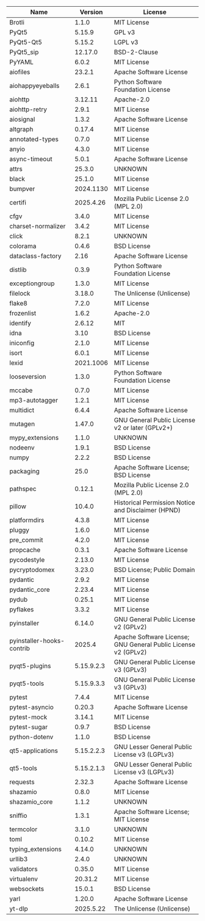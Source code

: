 | Name                      | Version    | License                                                                         |
|---------------------------|------------|---------------------------------------------------------------------------------|
| Brotli                    | 1.1.0      | MIT License                                                                     |
| PyQt5                     | 5.15.9     | GPL v3                                                                          |
| PyQt5-Qt5                 | 5.15.2     | LGPL v3                                                                         |
| PyQt5_sip                 | 12.17.0    | BSD-2-Clause                                                                    |
| PyYAML                    | 6.0.2      | MIT License                                                                     |
| aiofiles                  | 23.2.1     | Apache Software License                                                         |
| aiohappyeyeballs          | 2.6.1      | Python Software Foundation License                                              |
| aiohttp                   | 3.12.11    | Apache-2.0                                                                      |
| aiohttp-retry             | 2.9.1      | MIT License                                                                     |
| aiosignal                 | 1.3.2      | Apache Software License                                                         |
| altgraph                  | 0.17.4     | MIT License                                                                     |
| annotated-types           | 0.7.0      | MIT License                                                                     |
| anyio                     | 4.3.0      | MIT License                                                                     |
| async-timeout             | 5.0.1      | Apache Software License                                                         |
| attrs                     | 25.3.0     | UNKNOWN                                                                         |
| black                     | 25.1.0     | MIT License                                                                     |
| bumpver                   | 2024.1130  | MIT License                                                                     |
| certifi                   | 2025.4.26  | Mozilla Public License 2.0 (MPL 2.0)                                            |
| cfgv                      | 3.4.0      | MIT License                                                                     |
| charset-normalizer        | 3.4.2      | MIT License                                                                     |
| click                     | 8.2.1      | UNKNOWN                                                                         |
| colorama                  | 0.4.6      | BSD License                                                                     |
| dataclass-factory         | 2.16       | Apache Software License                                                         |
| distlib                   | 0.3.9      | Python Software Foundation License                                              |
| exceptiongroup            | 1.3.0      | MIT License                                                                     |
| filelock                  | 3.18.0     | The Unlicense (Unlicense)                                                       |
| flake8                    | 7.2.0      | MIT License                                                                     |
| frozenlist                | 1.6.2      | Apache-2.0                                                                      |
| identify                  | 2.6.12     | MIT                                                                             |
| idna                      | 3.10       | BSD License                                                                     |
| iniconfig                 | 2.1.0      | MIT License                                                                     |
| isort                     | 6.0.1      | MIT License                                                                     |
| lexid                     | 2021.1006  | MIT License                                                                     |
| looseversion              | 1.3.0      | Python Software Foundation License                                              |
| mccabe                    | 0.7.0      | MIT License                                                                     |
| mp3-autotagger            | 1.2.1      | MIT License                                                                     |
| multidict                 | 6.4.4      | Apache Software License                                                         |
| mutagen                   | 1.47.0     | GNU General Public License v2 or later (GPLv2+)                                 |
| mypy_extensions           | 1.1.0      | UNKNOWN                                                                         |
| nodeenv                   | 1.9.1      | BSD License                                                                     |
| numpy                     | 2.2.2      | BSD License                                                                     |
| packaging                 | 25.0       | Apache Software License; BSD License                                            |
| pathspec                  | 0.12.1     | Mozilla Public License 2.0 (MPL 2.0)                                            |
| pillow                    | 10.4.0     | Historical Permission Notice and Disclaimer (HPND)                              |
| platformdirs              | 4.3.8      | MIT License                                                                     |
| pluggy                    | 1.6.0      | MIT License                                                                     |
| pre_commit                | 4.2.0      | MIT License                                                                     |
| propcache                 | 0.3.1      | Apache Software License                                                         |
| pycodestyle               | 2.13.0     | MIT License                                                                     |
| pycryptodomex             | 3.23.0     | BSD License; Public Domain                                                      |
| pydantic                  | 2.9.2      | MIT License                                                                     |
| pydantic_core             | 2.23.4     | MIT License                                                                     |
| pydub                     | 0.25.1     | MIT License                                                                     |
| pyflakes                  | 3.3.2      | MIT License                                                                     |
| pyinstaller               | 6.14.0     | GNU General Public License v2 (GPLv2)                                           |
| pyinstaller-hooks-contrib | 2025.4     | Apache Software License; GNU General Public License v2 (GPLv2)                  |
| pyqt5-plugins             | 5.15.9.2.3 | GNU General Public License v3 (GPLv3)                                           |
| pyqt5-tools               | 5.15.9.3.3 | GNU General Public License v3 (GPLv3)                                           |
| pytest                    | 7.4.4      | MIT License                                                                     |
| pytest-asyncio            | 0.20.3     | Apache Software License                                                         |
| pytest-mock               | 3.14.1     | MIT License                                                                     |
| pytest-sugar              | 0.9.7      | BSD License                                                                     |
| python-dotenv             | 1.1.0      | BSD License                                                                     |
| qt5-applications          | 5.15.2.2.3 | GNU Lesser General Public License v3 (LGPLv3)                                   |
| qt5-tools                 | 5.15.2.1.3 | GNU Lesser General Public License v3 (LGPLv3)                                   |
| requests                  | 2.32.3     | Apache Software License                                                         |
| shazamio                  | 0.8.0      | MIT License                                                                     |
| shazamio_core             | 1.1.2      | UNKNOWN                                                                         |
| sniffio                   | 1.3.1      | Apache Software License; MIT License                                            |
| termcolor                 | 3.1.0      | UNKNOWN                                                                         |
| toml                      | 0.10.2     | MIT License                                                                     |
| typing_extensions         | 4.14.0     | UNKNOWN                                                                         |
| urllib3                   | 2.4.0      | UNKNOWN                                                                         |
| validators                | 0.35.0     | MIT License                                                                     |
| virtualenv                | 20.31.2    | MIT License                                                                     |
| websockets                | 15.0.1     | BSD License                                                                     |
| yarl                      | 1.20.0     | Apache Software License                                                         |
| yt-dlp                    | 2025.5.22  | The Unlicense (Unlicense)                                                       |
